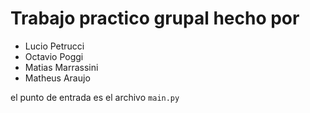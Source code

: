 # Trabajo practico grupal hecho por

- Lucio Petrucci
- Octavio Poggi
- Matias Marrassini
- Matheus Araujo

el punto de entrada es el archivo
```main.py```